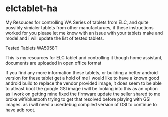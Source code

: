 # elctablet-ha

My Resouces for controlling WA Series of tablets from ELC, and quite possibly simialer tablets from other manufacturues, if these instructions worked for you please let me know with an issue with your tablets make and model and i will update the list of tested tablets.

Tested Tablets
WA5058T


This is my resources for ELC tablet and controlling it though home assistant, documents are uploaded in open office format

If you find any more information these tablets, or building a better android version for these tablet get a hold of me I would like to have a known good android build to replace the vendor provided image, it does seem to be able to atleast boot the google GSI image i will be looking into this as an option as i work on getting mine fixed the firmware update the seller shared to me broke wifi/bluetooth trying to get that resolved before playing with GSI images. as i will need a userdebug compiled version of GSI to continue to have adb root.

